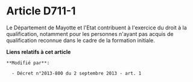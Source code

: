 # Article D711-1

Le Département de Mayotte et l'Etat contribuent à l'exercice du droit à la qualification, notamment pour les personnes
n'ayant pas acquis de qualification reconnue dans le cadre de la formation initiale.

**Liens relatifs à cet article**

	**Modifié par**:

	  - Décret n°2013-800 du 2 septembre 2013 - art. 1
